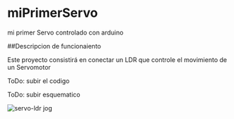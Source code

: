 # miPrimerServo
mi primer Servo controlado con arduino

##Descripcion de funcionaiento

Este proyecto consistirá en conectar un LDR que controle el movimiento de un Servomotor

ToDo: subir el codigo

ToDo: subir esquematico


![servo-ldr jog](https://github.com/user-attachments/assets/594ac6e3-23e9-48ea-9209-1ed0aeca51a2)
